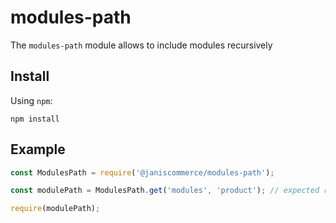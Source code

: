 # modules-path

The `modules-path` module allows to include modules recursively

## Install

Using `npm`:

```
npm install
```

## Example

```js
const ModulesPath = require('@janiscommerce/modules-path');

const modulePath = ModulesPath.get('modules', 'product'); // expected result: 'node/process/path/modules/other/paths/product'

require(modulePath);
```